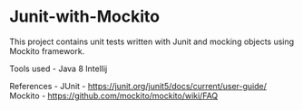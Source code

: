 # Junit-with-Mockito
This project contains unit tests written with Junit and mocking objects using Mockito framework.

Tools used - 
Java 8 
Intellij

References -
JUnit - https://junit.org/junit5/docs/current/user-guide/
Mockito - https://github.com/mockito/mockito/wiki/FAQ
